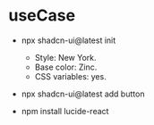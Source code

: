 # useCase

- npx shadcn-ui@latest init
    - Style: New York.
    - Base color: Zinc.
    - CSS variables: yes.

- npx shadcn-ui@latest add button

- npm install lucide-react
